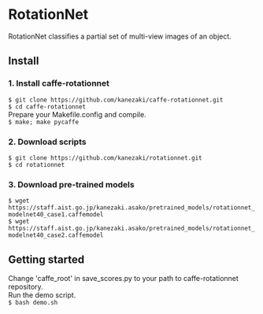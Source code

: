 # RotationNet

RotationNet classifies a partial set of multi-view images of an object.

## Install

### 1. Install caffe-rotationnet
  `$ git clone https://github.com/kanezaki/caffe-rotationnet.git`  
  `$ cd caffe-rotationnet`  
Prepare your Makefile.config and compile.  
  `$ make; make pycaffe`

### 2. Download scripts
  `$ git clone https://github.com/kanezaki/rotationnet.git`  
  `$ cd rotationnet`

### 3. Download pre-trained models
  `$ wget https://staff.aist.go.jp/kanezaki.asako/pretrained_models/rotationnet_modelnet40_case1.caffemodel`  
  `$ wget https://staff.aist.go.jp/kanezaki.asako/pretrained_models/rotationnet_modelnet40_case2.caffemodel`

## Getting started
   Change 'caffe_root' in save_scores.py to your path to caffe-rotationnet repository.  
   Run the demo script.  
  `$ bash demo.sh`
